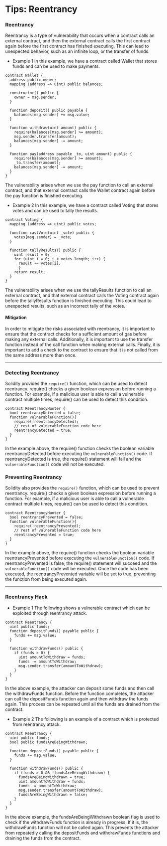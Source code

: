 # Tips: Reentrancy

### Reentrancy

Reentrancy is a type of vulnerability that occurs when a contract calls an external contract, and then the external contract calls the first contract again before the first contract has finished executing. This can lead to unexpected behavior, such as an infinite loop, or the transfer of funds.

* Example 1 In this example, we have a contract called Wallet that stores funds and can be used to make payments.

```solidity
contract Wallet {  
  address public owner;  
  mapping (address => uint) public balances; 

  constructor() public {    
    owner = msg.sender;  
  } 

  function deposit() public payable {    
    balances[msg.sender] += msg.value;  
  } 

  function withdraw(uint amount) public {    
    require(balances[msg.sender] >= amount);    
    msg.sender.transfer(amount);    
    balances[msg.sender] -= amount;  
  } 

  function pay(address payable _to, uint amount) public {    
    require(balances[msg.sender] >= amount);    
    _to.transfer(amount);    
    balances[msg.sender] -= amount;  
  }
}
```

The vulnerability arises when we use the pay function to call an external contract, and that external contract calls the Wallet contract again before the pay function is finished executing.

* Example 2 In this example, we have a contract called Voting that stores votes and can be used to tally the results.

```solidity
contract Voting {  
  mapping (address => uint) public votes; 

  function castVote(uint _vote) public {    
    votes[msg.sender] = _vote;  
  } 

  function tallyResults() public {    
    uint result = 0;    
    for (uint i = 0; i < votes.length; i++) {      
      result += votes[i];    
      }    
    return result;  
  }
}
```

The vulnerability arises when we use the tallyResults function to call an external contract, and that external contract calls the Voting contract again before the tallyResults function is finished executing. This could lead to unexpected results, such as an incorrect tally of the votes.

#### Mitigation

In order to mitigate the risks associated with reentrancy, it is important to ensure that the contract checks for a sufficient amount of gas before making any external calls. Additionally, it is important to use the transfer function instead of the call function when making external calls. Finally, it is important to add a check to the contract to ensure that it is not called from the same address more than once.

***

### Detecting Reentrancy

Solidity provides the `require()` function, which can be used to detect reentrancy. require() checks a given boolean expression before running a function. For example, if a malicious user is able to call a vulnerable contract multiple times, require() can be used to detect this condition.

```solidity
contract ReentrancyHunter {  
  bool reentrancyDetected = false; 
  function vulnerableFunction(){    
    require(!reentrancyDetected);    
    // rest of vulnerableFunction code here    
    reentrancyDetected = true;  
  }
}
```

In the example above, the require() function checks the boolean variable reentrancyDetected before executing the `vulnerableFunction()` code. If reentrancyDetected is true, the require() statement will fail and the `vulnerableFunction()` code will not be executed.

### Preventing Reentrancy

Solidity also provides the `require()` function, which can be used to prevent reentrancy. require() checks a given boolean expression before running a function. For example, if a malicious user is able to call a vulnerable contract multiple times, require() can be used to detect this condition.

```solidity
contract ReentrancyHunter {  
  bool reentrancyPrevented = false; 
  function vulnerableFunction(){    
    require(!reentrancyPrevented);    
    // rest of vulnerableFunction code here    
    reentrancyPrevented = true;  
  }
}
```

In the example above, the require() function checks the boolean variable reentrancyPrevented before executing the `vulnerableFunction()` code. If reentrancyPrevented is false, the require() statement will succeed and the `vulnerableFunction()` code will be executed. Once the code has been executed, the reentrancyPrevented variable will be set to true, preventing the function from being executed again.

***

### Reentrancy Hack

* Example 1 The following shows a vulnerable contract which can be exploited through reentrancy attack.

```solidity
contract Reentrancy {    
  uint public funds; 
  function depositFunds() payable public {        
    funds += msg.value;    
  } 
  
  function withdrawFunds() public {        
    if (funds > 0) {            
      uint amountToWithdraw = funds;            
      funds -= amountToWithdraw;            
      msg.sender.transfer(amountToWithdraw);        
    }    
  }
}
```

In the above example, the attacker can deposit some funds and then call the withdrawFunds function. Before the function completes, the attacker can call the depositFunds function again and then withdraw the funds again. This process can be repeated until all the funds are drained from the contract.

* Example 2 The following is an example of a contract which is protected from reentrancy attack.

```solidity
contract Reentrancy {    
  uint public funds;    
  bool public fundsAreBeingWithdrawn; 
  
  function depositFunds() payable public {        
    funds += msg.value;    
  } 

  function withdrawFunds() public {        
    if (funds > 0 && !fundsAreBeingWithdrawn) {            
      fundsAreBeingWithdrawn = true;            
      uint amountToWithdraw = funds;            
      funds -= amountToWithdraw;            
      msg.sender.transfer(amountToWithdraw);            
      fundsAreBeingWithdrawn = false;        
    }    
  }
}
```

In the above example, the fundsAreBeingWithdrawn boolean flag is used to check if the withdrawFunds function is already in progress. If it is, the withdrawFunds function will not be called again. This prevents the attacker from repeatedly calling the depositFunds and withdrawFunds functions and draining the funds from the contract.
